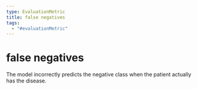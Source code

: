 ```yaml
---
type: EvaluationMetric
title: false negatives
tags:
  - "#evaluationMetric"
---
```


# false negatives

The model incorrectly predicts the negative class when the patient actually has the disease.

